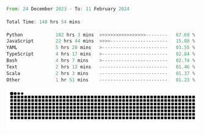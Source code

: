 <!--START_SECTION:waka-->

```rust
From: 24 December 2023 - To: 11 February 2024

Total Time: 148 hrs 54 mins

Python            102 hrs 3 mins  >>>>>>>>>>>>>>>>>--------   67.69 %
JavaScript        22 hrs 44 mins  >>>>---------------------   15.08 %
YAML              5 hrs 20 mins   >------------------------   03.55 %
TypeScript        4 hrs 17 mins   >------------------------   02.84 %
Bash              4 hrs 7 mins    >------------------------   02.74 %
Text              2 hrs 12 mins   -------------------------   01.46 %
Scala             2 hrs 3 mins    -------------------------   01.37 %
Other             1 hr 51 mins    -------------------------   01.23 %
```

<!--END_SECTION:waka-->


<picture>
  <source media="(prefers-color-scheme: dark)" srcset="https://raw.githubusercontent.com/jeerawut97/jeerawut97/output/github-contribution-grid-snake.svg">
  <img alt="github contribution grid snake animation" src="https://raw.githubusercontent.com/jeerawut97/jeerawut97/output/github-contribution-grid-snake.svg">
</picture>
